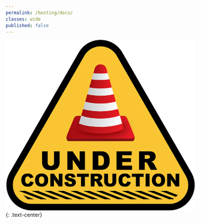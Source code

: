 ```yaml
---
permalink: /hosting/docs/
classes: wide
published: false
---
```


![Under Construction](/assets/images/under-construction.png "Under Construction"){: .text-center}
